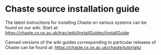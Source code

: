 # Chaste source installation guide

The latest instructions for installing Chaste on various systems can be found on our wiki.
Start at:
https://chaste.cs.ox.ac.uk/trac/wiki/InstallGuides/InstallGuide

Canned versions of the wiki guides corresponding to particular releases of Chaste can be found at:
https://chaste.cs.ox.ac.uk/chaste/tutorials/
